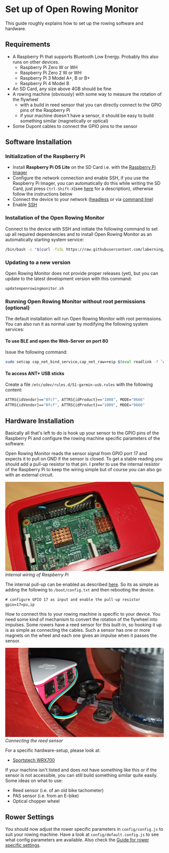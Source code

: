 # Set up of Open Rowing Monitor

This guide roughly explains how to set up the rowing software and hardware.

## Requirements

* A Raspberry Pi that supports Bluetooth Low Energy. Probably this also runs on other devices.
  * Raspberry Pi Zero W or WH
  * Raspberry Pi Zero 2 W or WH
  * Raspberry Pi 3 Model A+, B or B+
  * Raspberry Pi 4 Model B
* An SD Card, any size above 4GB should be fine
* A rowing machine (obviously) with some way to measure the rotation of the flywheel
  * with a build in reed sensor that you can directly connect to the GPIO pins of the Raspberry Pi
  * if your machine doesn't have a sensor, it should be easy to build something similar (magnetically or optical)
* Some Dupont cables to connect the GPIO pins to the sensor

## Software Installation

### Initialization of the Raspberry Pi

* Install **Raspberry Pi OS Lite** on the SD Card i.e. with the [Raspberry Pi Imager](https://www.raspberrypi.org/software)
* Configure the network connection and enable SSH, if you use the Raspberry Pi Imager, you can automatically do this while writing the SD Card, just press `Ctrl-Shift-X`(see [here](https://www.raspberrypi.org/blog/raspberry-pi-imager-update-to-v1-6/) for a description), otherwise follow the instructions below
* Connect the device to your network ([headless](https://www.raspberrypi.org/documentation/configuration/wireless/headless.md) or via [command line](https://www.raspberrypi.org/documentation/configuration/wireless/wireless-cli.md))
* Enable [SSH](https://www.raspberrypi.org/documentation/remote-access/ssh/README.md)

### Installation of the Open Rowing Monitor

Connect to the device with SSH and initiate the following command to set up all required dependencies and to install Open Rowing Monitor as an automatically starting system service:

```zsh
/bin/bash -c "$(curl -fsSL https://raw.githubusercontent.com/laberning/openrowingmonitor/HEAD/install/install.sh)"
```

### Updating to a new version

Open Rowing Monitor does not provide proper releases (yet), but you can update to the latest development version with this command:

```zsh
updateopenrowingmonitor.sh
```

### Running Open Rowing Monitor without root permissions (optional)

The default installation will run Open Rowing Monitor with root permissions. You can also run it as normal user by modifying the following system services:

#### To use BLE and open the Web-Server on port 80

Issue the following command:

```zsh
sudo setcap cap_net_bind_service,cap_net_raw=+eip $(eval readlink -f `which node`)
```

#### To access ANT+ USB sticks

Create a file `/etc/udev/rules.d/51-garmin-usb.rules` with the following content:

```zsh
ATTRS{idVendor}=="0fcf", ATTRS{idProduct}=="1008", MODE="0666"
ATTRS{idVendor}=="0fcf", ATTRS{idProduct}=="1009", MODE="0666"
```

## Hardware Installation

Basically all that's left to do is hook up your sensor to the GPIO pins of the Raspberry Pi and configure the rowing machine specific parameters of the software.

Open Rowing Monitor reads the sensor signal from GPIO port 17 and expects it to pull on GND if the sensor is closed. To get a stable reading you should add a pull-up resistor to that pin. I prefer to use the internal resistor of the Raspberry Pi to keep the wiring simple but of course you can also go with an external circuit.

![Internal wiring of Raspberry Pi](img/raspberrypi_internal_wiring.jpg)
*Internal wiring of Raspberry Pi*

The internal pull-up can be enabled as described [here](https://www.raspberrypi.org/documentation/configuration/config-txt/gpio.md). So its as simple as adding the following to `/boot/config.txt` and then rebooting the device.

``` Properties
# configure GPIO 17 as input and enable the pull-up resistor
gpio=17=pu,ip
```

How to connect this to your rowing machine is specific to your device. You need some kind of mechanism to convert the rotation of the flywheel into impulses. Some rowers have a reed sensor for this built-in, so hooking it up is as simple as connecting the cables. Such a sensor has one or more magnets on the wheel and each one gives an impulse when it passes the sensor.

![Connecting the reed sensor](img/raspberrypi_reedsensor_wiring.jpg)
*Connecting the reed sensor*

For a specific hardware-setup, please look at:

* [Sportstech WRX700](hardware_setup_WRX700.md)

If your machine isn't listed and does not have something like this or if the sensor is not accessible, you can still build something similar quite easily. Some ideas on what to use:

* Reed sensor (i.e. of an old bike tachometer)
* PAS sensor (i.e. from an E-bike)
* Optical chopper wheel

## Rower Settings

You should now adjust the rower specific parameters in `config/config.js` to suit your rowing machine. Have a look at `config/default.config.js` to see what config parameters are available.
Also check the [Guide for rower specific settings](rower_settings.md).
